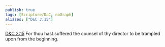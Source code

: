 ```yaml
---
publish: true
tags: [Scripture/DaC, noGraph]
aliases: ["D&C 3:15"]
---
```

[D&C 3:15](https://churchofjesuschrist.org/study/scriptures/dc-testament/dc/3?lang=eng&id=p15#p15) For thou hast suffered the counsel of thy director to be trampled upon from the beginning.
